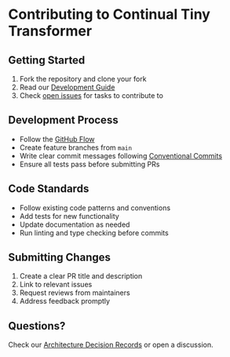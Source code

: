 # Contributing to Continual Tiny Transformer

## Getting Started

1. Fork the repository and clone your fork
2. Read our [Development Guide](docs/DEVELOPMENT.md)
3. Check [open issues](../../issues) for tasks to contribute to

## Development Process

* Follow the [GitHub Flow](https://guides.github.com/introduction/flow/)
* Create feature branches from `main`
* Write clear commit messages following [Conventional Commits](https://conventionalcommits.org/)
* Ensure all tests pass before submitting PRs

## Code Standards

* Follow existing code patterns and conventions
* Add tests for new functionality
* Update documentation as needed
* Run linting and type checking before commits

## Submitting Changes

1. Create a clear PR title and description
2. Link to relevant issues
3. Request reviews from maintainers
4. Address feedback promptly

## Questions?

Check our [Architecture Decision Records](docs/adr/) or open a discussion.
